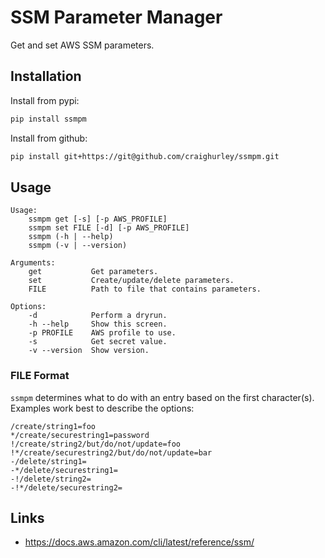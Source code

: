 # SSM Parameter Manager

Get and set AWS SSM parameters.

## Installation

Install from pypi:

```sh
pip install ssmpm
```

Install from github:

```sh
pip install git+https://git@github.com/craighurley/ssmpm.git
```

## Usage

```
Usage:
    ssmpm get [-s] [-p AWS_PROFILE]
    ssmpm set FILE [-d] [-p AWS_PROFILE]
    ssmpm (-h | --help)
    ssmpm (-v | --version)

Arguments:
    get           Get parameters.
    set           Create/update/delete parameters.
    FILE          Path to file that contains parameters.

Options:
    -d            Perform a dryrun.
    -h --help     Show this screen.
    -p PROFILE    AWS profile to use.
    -s            Get secret value.
    -v --version  Show version.
```

### FILE Format

`ssmpm` determines what to do with an entry based on the first character(s).  Examples work best to describe the options:

```
/create/string1=foo
*/create/securestring1=password
!/create/string2/but/do/not/update=foo
!*/create/securestring2/but/do/not/update=bar
-/delete/string1=
-*/delete/securestring1=
-!/delete/string2=
-!*/delete/securestring2=
```

## Links

- <https://docs.aws.amazon.com/cli/latest/reference/ssm/>
